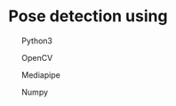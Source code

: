 # Pose detection using 
<ul> Python3 </ul>
<ul> OpenCV </ul>
<ul> Mediapipe </ul>
<ul> Numpy </ul>


